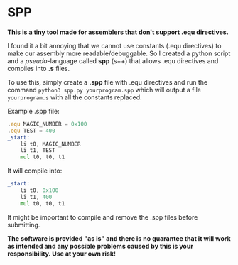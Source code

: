# SPP
**This is a tiny tool made for assemblers that don't support .equ directives.**

I found it a bit annoying that we cannot use constants (.equ directives) to make our assembly more readable/debuggable. So I created a python script and a *pseudo*-language called **spp** (s++) that allows .equ directives and compiles into **.s** files.

To use this, simply create a **.spp** file with .equ directives and run the command
`python3 spp.py yourprogram.spp`
which will output a file `yourprogram.s` with all the constants replaced.

Example .spp file:
```asm
.equ MAGIC_NUMBER = 0x100
.equ TEST = 400
_start:
    li t0, MAGIC_NUMBER
    li t1, TEST
    mul t0, t0, t1
```
It will compile into:
```asm
_start:
    li t0, 0x100
    li t1, 400
    mul t0, t0, t1
```
It might be important to compile and remove the .spp files before submitting.

**The software is provided "as is" and there is no guarantee that it will work as intended and any possible problems caused by this is your responsibility. Use at your own risk!**